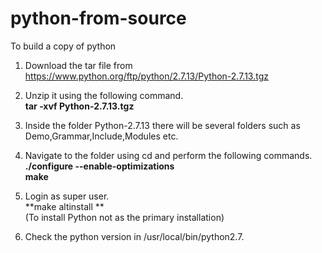 # python-from-source
To build a copy of python <br />

1. Download the tar file from  https://www.python.org/ftp/python/2.7.13/Python-2.7.13.tgz  <br />

2. Unzip it using the following command. <br />
**tar -xvf Python-2.7.13.tgz**

3. Inside the folder Python-2.7.13 there will be several folders such as Demo,Grammar,Include,Modules etc. <br />

4. Navigate to the folder using cd and perform the following commands. <br />
 **./configure --enable-optimizations**   <br />
 **make** <br />

5. Login as super user. <br />
 **make altinstall ** <br />
(To install Python not as the primary installation) <br />

6. Check the python version in /usr/local/bin/python2.7.



